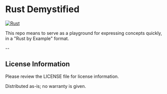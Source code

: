 # Rust Demystified

[![Rust](https://github.com/bsodmike/rust-demystified/actions/workflows/master.yml/badge.svg)](https://github.com/bsodmike/rust-demystified/actions/workflows/master.yml)

This repo means to serve as a playground for expressing concepts quickly, in a "Rust by Example" format.

--


## License Information

Please review the LICENSE file for license information.

Distributed as-is; no warranty is given.
